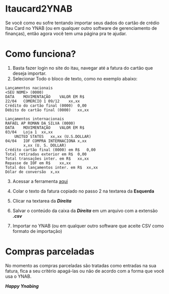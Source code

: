 Itaucard2YNAB
=============

Se você como eu sofre tentando importar seus dados do cartão de crédio Itau Card no YNAB (ou em qualquer outro software de gerenciamento de finanças), então agora você tem uma página pra te ajudar.

Como funciona?
=============
1. Basta fazer login no site do itau, navegar até a fatura do cartão que deseja importar.
2. Selecionar Todo o bloco de texto, como no exemplo abaixo:
```
Lançamentos nacionais
<SEU NOME> (0000)
DATA	MOVIMENTAÇÃO	VALOR EM R$
22/04	COMERCIO 1 09/12	xx,xx
Crédito do cartão final (0000)	0,00
Débito do cartão final (0000)	xx,xx

Lançamentos internacionais
RAFAEL AP ROMAN DA SILVA (0000)
DATA	MOVIMENTAÇÃO	VALOR EM R$
03/04	Loja 1	xx,xx
 	UNITED STATES	xx,xx (U.S.DOLLAR)
04/04	IOF COMPRA INTERNACIONA	x,xx
 	 	x,xx (U. S. DOLLAR)
Crédito cartão final (0000) em R$	0,00
Total retiradas exterior em R$	0,00
Total transações inter. em R$	xx,xx
Repasse de IOF em R$	xx,xx
Total dos lançamentos inter. em R$	xx,xx
Dólar de conversão	x,xx
```

3. Acessar a ferramenta [aqui](http://htmlpreview.github.io/?https://raw.githubusercontent.com/Panthro/Itaucard2YNAB/master/convert.html)

4. Colar o texto da fatura copiado no passo 2 na textarea da __Esquerda__
5. Clicar na textarea da ___Direita___
6. Salvar o conteúdo da caixa da ___Direita___ em um arquivo com a extensão ___.csv___
7. Importar no YNAB (ou em qualquer outro software que aceite CSV como formato de importação)

Compras parceladas
=================
No momento as compras parceladas são tratadas como entradas na sua fatura, fica a seu critério apagá-las ou não de acordo com a forma que você usa o YNAB.

___Happy Ynabing___
